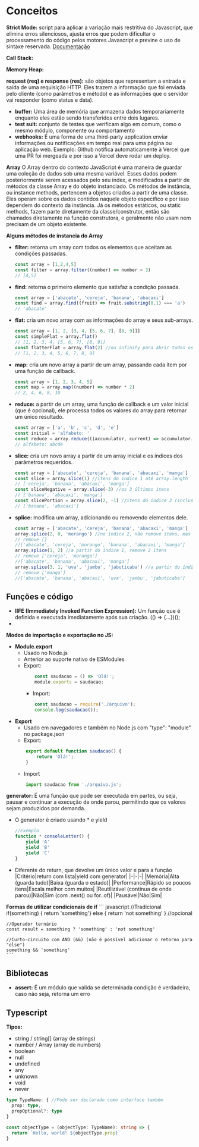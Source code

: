 # Conceitos

**Strict Mode:** script para aplicar a variação mais restritiva do Javascript, que elimina erros silenciosos, ajusta erros que podem dificultar o processamento do código pelos motores Javascript e previne o uso de sintaxe reservada. [Documentação](https://developer.mozilla.org/en-US/docs/Web/JavaScript/Reference/Strict_mode)

**Call Stack:**

**Memory Heap:**

 **request (req) e response (res):** são objetos que representam a entrada e saída de uma requisição HTTP. Eles trazem a informação que foi enviada pelo cliente (como parâmetros e método) e as informações que o servidor vai responder (como status e data).
- **buffer:** Uma área de memória que armazena dados temporariamente enquanto eles estão sendo transferidos entre dois lugares.
- **test suit:** conjunto de testes que verificam algo em comum, como o mesmo módulo, componente ou comportamento
- **webhooks:** É uma forma de uma third-party application enviar informações ou notificações em tempo real para uma página ou aplicação web. Exemplo: Github notifica automaticamente à Vercel que uma PR foi mergeada e por isso a Vercel deve rodar um deploy.

**Array**
O Array dentro do contexto JavaScript é uma maneira de guardar uma coleção de dados sob uma mesma variável. Esses dados podem posteriormente serem acessados pelo seu index, e modificados a partir de métodos da classe Array e do objeto instanciado.
Os métodos de instância, ou instance methods, pertencem a objetos criados a partir de uma classe. Eles operam sobre os dados contidos naquele objeto específico e por isso dependem do contexto da instância.
Já os métodos estáticos, ou static methods, fazem parte diretamente da classe/construtor, então são chamados diretamente na função construtora, e geralmente não usam nem precisam de um objeto existente.

**Alguns métodos de instancia do Array**
- **filter:** retorna um array com todos os elementos que aceitam as condições passadas.
  ``` javascript
  const array = [1,2,4,5]
  const filter = array.filter((number) => number > 3)
  // [4,5]
  ```
- **find:** retorna o primeiro elemento que satisfaz a condição passada.
    ``` javascript
    const array = ['abacate', 'cereja', 'banana', 'abacaxi']
    const find = array.find((fruit) => fruit.substring(0,1) === 'a')
    // 'abacate'
    ```
- **flat:** cria um novo array com as informações do array e seus sub-arrays.
    ``` javascript
    const array = [1, 2, [3, 4, [5, 6, 7], [8, 9]]]
    const simpleFlat = array.flat()
    // [1, 2, 3, 4, [5, 6, 7], [8, 9]]
    const flatterFlat = array.flat(2) //ou infinity para abrir todos os sub arrays
    // [1, 2, 3, 4, 5, 6, 7, 8, 9]
    ```
- **map:** cria um novo array a partir de um array, passando cada item por uma função de callback.
    ``` javascript
    const array = [1, 2, 3, 4, 5]
    const map = array.map((number) => number * 2)
    // 2, 4, 6, 8, 10
    ```
- **reduce:** a partir de um array, uma função de callback e um valor inicial (que é opcional), ele processa todos os valores do array para retornar um único resultado.
  ``` javascript
  const array = ['a', 'b', 'c', 'd', 'e']
  const initial = 'alfabeto: '
  const reduce = array.reduce(((accumulator, current) => accumulator.concat(current)), initial)
  // alfabeto: abcde
  ```
- **slice:** cria um novo array a partir de um array inicial e os índices dos parâmetros requeridos.
  ``` javascript
  const array = ['abacate', 'cereja', 'banana', 'abacaxi', 'manga']
  const slice = array.slice(1) //itens do índice 1 até array.length
  // ['cereja', 'banana', 'abacaxi', 'manga']
  const sliceNegative = array.slice(-3) //os 3 últimos itens
  // ['banana', 'abacaxi', 'manga']
  const slicePortion = array.slice(2, -1) //itens do índice 2 (inclusivo) até o último índice (exclusivo)
  // ['banana', 'abacaxi']
  ```
- **splice:** modifica um array, adicionando ou removendo elementos dele.
  ``` javascript
  const array = ['abacate', 'cereja', 'banana', 'abacaxi', 'manga']
  array.splice(2, 0, 'morango') //no índice 2, não remove itens, mas adiciona morango
  // remove []
  //['abacate', 'cereja', 'morango', 'banana', 'abacaxi', 'manga']
  array.splice(1, 2) //a partir do índice 1, remove 2 itens
  // remove ['cereja', 'morango']
  //['abacate', 'banana', 'abacaxi', 'manga']
  array.splice(3, 1, 'uva', 'jambu', 'jabuticaba') //a partir do índice 3, remove 1 item e adiciona uva, jambu e jabuticaba
  // remove ['manga']
  //['abacate', 'banana', 'abacaxi', 'uva', 'jambu', 'jabuticaba']
  ```

## Funções e código
- **IIFE (Immediately Invoked Function Expression):** Um função que é definida e executada imediatamente após sua criação. (() => {...})();
- 
**Modos de importação e exportação no JS:**
- **Module.export**
  - Usado no Node.js
  - Anterior ao suporte nativo de ESModules
  - Export:
    ``` javascript
        const saudacao = () => 'Olá!';
        module.exports = saudacao;
    ```
    - Import:
    ``` javascript
        const saudacao = require('./arquivo');
        console.log(saudacao());
    ```
- **Export**
  - Usado em navegadores e também no Node.js com "type": "module" no package.json
  - Export:
  ``` javascript
      export default function saudacao() {
          return 'Olá!';
      }
  ```
  - Import
  ``` javascript
      import saudacao from './arquivo.js';
  ```

**generator:**
É uma função que pode ser executada em partes, ou seja, pausar e continuar a execução de onde parou, permitindo que os valores sejam produzidos por demanda.
  - O generator é criado usando * e yield
    ``` javascript
    //Exemplo
    function * consoleLetter() {
        yield 'A'
        yield 'B'
        yield 'C'
    }
    ```
  - Diferente do return, que devolve um único valor e para a função
    |Critério|return com lista|yield com generator|
    |-|-|-|
    |Memória|Alta (guarda tudo)|Baixa (guarda o estado)|
    |Performance|Rápido se poucos itens|Escala melhor com muitos|
    |Reutilizável (continua de onde parou)|Não|Sim (com .next() ou for..of)|
    |Pausável|Não|Sim|

**Formas de utilizar condicionais de if**
    ``` javascript
    //Tradicional
    if(something) { return 'something'}
    else { return 'not something' } //opcional

    //Operador ternário
    const result = something ? 'something' : 'not something'

    //Curto-circuito com AND (&&) (não é possível adicionar o retorno para "else")
    something && 'something'
    ```

## Bibliotecas
- **assert:** É um módulo que valida se determinada condição é verdadeira, caso não seja, retorna um erro

## Typescript
**Tipos:**
- string / string[] (array de strings)
- number / Array<number> (array de numbers)
- boolean
- null
- undefined
- any
- unknown
- void
- never
``` typescript
type TypeName: { //Pode ser declarado como interface também
  prop: type,
  propOptional?: type
} 

const objectType = (objectType: TypeName): string => {
  return `Hello, world! ${objectType.prop}`
}
```